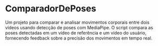 # ComparadorDePoses
Um projeto para comparar e analisar movimentos corporais entre dois vídeos usando detecção de poses com MediaPipe. O script compara as poses detectadas em um vídeo de referência e um vídeo do usuário, fornecendo feedback sobre a precisão dos movimentos em tempo real.
